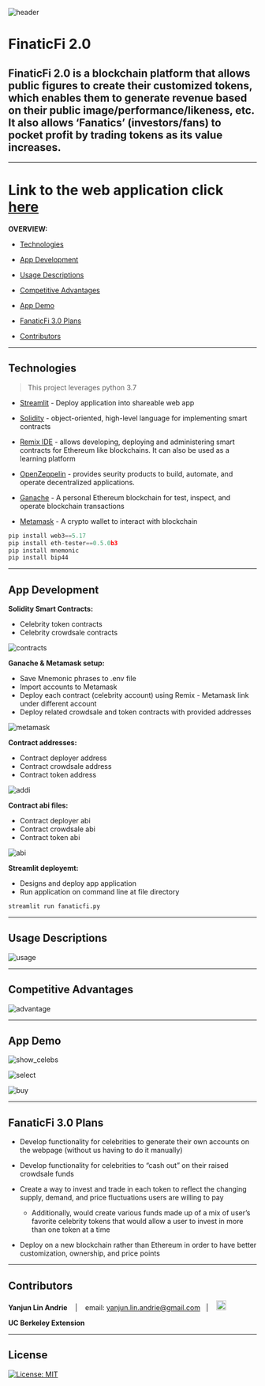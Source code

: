 ![header](imgs/header.png)
# FinaticFi 2.0
**FinaticFi 2.0** is a blockchain platform that allows public figures to create their customized tokens, which enables them to generate revenue based on their public image/performance/likeness, etc. It also allows ‘Fanatics’ (investors/fans) to pocket profit by trading tokens as its value increases.
---
---

# **Link to the web application** click [here](http://localhost:8501)


**OVERVIEW:**

* [Technologies](#technologies)

* [App Development](#app-development)

* [Usage Descriptions](#usage-descriptions)

* [Competitive Advantages](#competitive-advantages)

* [App Demo](#app-demo)

* [FanaticFi 3.0 Plans](#fanaticfi-30-plans)

* [Contributors](#contributors)

---

## Technologies
>This project leverages python 3.7

* [Streamlit](https://streamlit.io/) - Deploy application into shareable web app

* [Solidity](https://docs.soliditylang.org/en/v0.8.15/) - object-oriented, high-level language for implementing smart contracts

* [Remix IDE](https://remix.ethereum.org/) - allows developing, deploying and administering smart contracts for Ethereum like blockchains. It can also be used as a learning platform

* [OpenZeppelin](https://www.openzeppelin.com/) - provides seurity products to build, automate, and operate decentralized applications.

* [Ganache](https://trufflesuite.com/ganache/) - A personal Ethereum blockchain for test, inspect, and operate blockchain transactions

* [Metamask](https://metamask.io/) - A crypto wallet to interact with blockchain

```python
pip install web3==5.17
pip install eth-tester==0.5.0b3
pip install mnemonic
pip install bip44
```

---

## App Development
**Solidity Smart Contracts:**
* Celebrity token contracts
* Celebrity crowdsale contracts

![contracts](imgs/contracts.png)

**Ganache & Metamask setup:**
* Save Mnemonic phrases to .env file
* Import accounts to Metamask
* Deploy each contract (celebrity account) using Remix - Metamask link under different account
* Deploy related crowdsale and token contracts with provided addresses

![metamask](imgs/metamask.png)

**Contract addresses:**
* Contract deployer address
* Contract crowdsale address
* Contract token address

![addi](imgs/addi.png)

**Contract abi files:**
* Contract deployer abi
* Contract crowdsale abi
* Contract token abi

![abi](imgs/abis.png)

**Streamlit deployemt:**
* Designs and deploy app application
* Run application on command line at file directory

```python
streamlit run fanaticfi.py
```

---

## Usage Descriptions

![usage](imgs/usage.png)

---

## Competitive Advantages

![advantage](imgs/advantage.png)

---

## App Demo

![show_celebs](imgs/show_celebs.png)

![select](imgs/select_token.png)

![buy](imgs/buy_token.png)

---

## FanaticFi 3.0 Plans

* Develop functionality for celebrities to generate their own accounts on the webpage (without us having to do it manually)

* Develop functionality for celebrities to “cash out” on their raised crowdsale funds

* Create a way to invest and trade in each token to reflect the changing supply, demand, and price fluctuations users are willing to pay  
    * Additionally, would create various funds made up of a mix of user’s favorite celebrity tokens that would allow a user to invest in more than one token at a time

* Deploy on a new blockchain rather than Ethereum in order to have better customization, ownership, and price points

---

## Contributors

**Yanjun Lin Andrie** <span>&nbsp;&nbsp;</span> |
<span>&nbsp;&nbsp;</span> email: yanjun.lin.andrie@gmail.com <span>&nbsp;&nbsp;</span>|
<span>&nbsp;&nbsp;</span> [<img src="pics/linkedin.png" alt="in" width="20"/>](https://www.linkedin.com/in/yanjun-linked/)

**UC Berkeley Extension**

---

## License

[![License: MIT](https://img.shields.io/badge/License-MIT-yellow.svg)](LICENSE)
